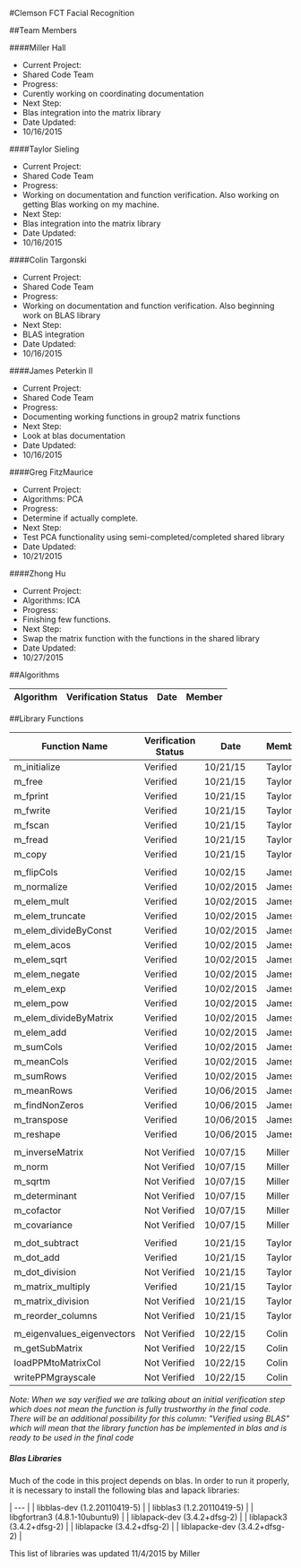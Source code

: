 #Clemson FCT Facial Recognition

##Team Members

####Miller Hall
- Current Project:
 - Shared Code Team
- Progress:
 - Curently working on coordinating documentation
- Next Step:
 - Blas integration into the matrix library
- Date Updated:
 - 10/16/2015

####Taylor Sieling
- Current Project:
 - Shared Code Team
- Progress:
 - Working on documentation and function verification. Also working on getting Blas working on my machine.
- Next Step:
 - Blas integration into the matrix library
- Date Updated:
 - 10/16/2015

####Colin Targonski
- Current Project:
 - Shared Code Team
- Progress:
 - Working on documentation and function verification. Also beginning work on BLAS library
- Next Step:
 - BLAS integration
- Date Updated:
 - 10/16/2015

####James Peterkin II
- Current Project:
 - Shared Code Team
- Progress:
 - Documenting working functions in group2 matrix functions
- Next Step:
 - Look at blas documentation
- Date Updated:
 - 10/16/2015

####Greg FitzMaurice
- Current Project:
 - Algorithms: PCA
- Progress:
 - Determine if actually complete.
- Next Step:
 - Test PCA functionality using semi-completed/completed shared library
- Date Updated:
 - 10/21/2015

####Zhong Hu
- Current Project:
 - Algorithms: ICA
- Progress:
 - Finishing few functions.
- Next Step:
 - Swap the matrix function with the functions in the shared library
- Date Updated:
 - 10/27/2015


##Algorithms

Algorithm                  | Verification Status        | Date       | Member
---                        | ---                        | ---        | ---

##Library Functions

Function Name              | Verification Status        |  Date      | Member
---                        | ---                        |  ---       | ---
m_initialize               | Verified                   | 10/21/15   | Taylor
m_free                     | Verified                   | 10/21/15   | Taylor
m_fprint                   | Verified                   | 10/21/15   | Taylor
m_fwrite                   | Verified                   | 10/21/15   | Taylor
m_fscan                    | Verified                   | 10/21/15   | Taylor
m_fread                    | Verified                   | 10/21/15   | Taylor
m_copy                     | Verified                   | 10/21/15   | Taylor
                           |                            |            | 
m_flipCols                 | Verified                   | 10/02/15   | James
m_normalize                | Verified                   | 10/02/2015 | James
m_elem_mult                | Verified                   | 10/02/2015 | James
m_elem_truncate            | Verified                   | 10/02/2015 | James
m_elem_divideByConst       | Verified                   | 10/02/2015 | James
m_elem_acos                | Verified                   | 10/02/2015 | James
m_elem_sqrt                | Verified                   | 10/02/2015 | James
m_elem_negate              | Verified                   | 10/02/2015 | James
m_elem_exp                 | Verified                   | 10/02/2015 | James
m_elem_pow                 | Verified                   | 10/02/2015 | James
m_elem_divideByMatrix      | Verified                   | 10/02/2015 | James
m_elem_add                 | Verified                   | 10/02/2015 | James
m_sumCols                  | Verified                   | 10/02/2015 | James
m_meanCols                 | Verified                   | 10/02/2015 | James
m_sumRows                  | Verified                   | 10/02/2015 | James
m_meanRows                 | Verified                   | 10/06/2015 | James
m_findNonZeros             | Verified                   | 10/06/2015 | James
m_transpose                | Verified                   | 10/06/2015 | James
m_reshape                  | Verified                   | 10/06/2015 | James
                           |                            |            |
m_inverseMatrix            | Not Verified               | 10/07/15   | Miller
m_norm                     | Not Verified               | 10/07/15   | Miller
m_sqrtm                    | Not Verified               | 10/07/15   | Miller
m_determinant              | Not Verified               | 10/07/15   | Miller
m_cofactor                 | Not Verified               | 10/07/15   | Miller
m_covariance               | Not Verified               | 10/07/15   | Miller
                           |                            |            |
m_dot_subtract             | Verified                   | 10/21/15   | Taylor
m_dot_add                  | Verified                   | 10/21/15   | Taylor
m_dot_division             | Not Verified               | 10/21/15   | Taylor
m_matrix_multiply          | Verified                   | 10/21/15   | Taylor
m_matrix_division          | Not Verified               | 10/21/15   | Taylor
m_reorder_columns          | Not Verified               | 10/21/15   | Taylor
                           |                            |            |
m_eigenvalues_eigenvectors | Not Verified               | 10/22/15   | Colin
m_getSubMatrix             | Not Verified               | 10/22/15   | Colin
loadPPMtoMatrixCol         | Not Verified               | 10/22/15   | Colin
writePPMgrayscale          | Not Verified               | 10/22/15   | Colin

_Note: When we say verified we are talking about an initial verification step which does not mean the function is fully trustworthy in the final code. There will be an additional possibility for this column: "Verified using BLAS" which will mean that the library function has be implemented in blas and is ready to be used in the final code_

##### Blas Libraries
Much of the code in this project depends on blas. In order to run it properly, it is necessary to install the following blas and lapack libraries:

| ---                             |
| libblas-dev (1.2.20110419-5)    |
| libblas3 (1.2.20110419-5)       |
| libgfortran3 (4.8.1-10ubuntu9)  |
| liblapack-dev (3.4.2+dfsg-2)    |
| liblapack3 (3.4.2+dfsg-2)       |
| liblapacke (3.4.2+dfsg-2)       |
| liblapacke-dev (3.4.2+dfsg-2)   |

This list of libraries was updated 11/4/2015 by Miller
